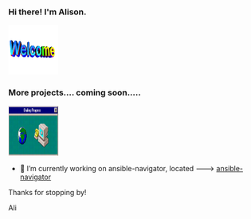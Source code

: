 ### Hi there! I'm Alison. 

<img src="https://github.com/alisonlhart/alisonlhart/blob/main/resources/images/welcome.gif" width="100" height="100">


### More projects.... coming soon.....

<img src="https://github.com/alisonlhart/alisonlhart/blob/main/resources/images/giphy.gif" width="100" height="100">

- 🔭 I’m currently working on ansible-navigator, located ---> [ansible-navigator](https://github.com/ansible/ansible-navigator/)

Thanks for stopping by! 

Ali



<!--
**alisonlhart/alisonlhart** is a ✨ _special_ ✨ repository because its `README.md` (this file) appears on your GitHub profile.

Here are some ideas to get you started:

- 🔭 I’m currently working on ...
- 🌱 I’m currently learning ...
- 👯 I’m looking to collaborate on ...
- 🤔 I’m looking for help with ...
- 💬 Ask me about ...
- 📫 How to reach me: ...
- 😄 Pronouns: ...
- ⚡ Fun fact: ...
-->
